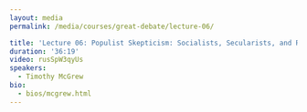 ```yaml
---
layout: media
permalink: /media/courses/great-debate/lecture-06/

title: 'Lecture 06: Populist Skepticism: Socialists, Secularists, and Reconverts'
duration: '36:19'
video: rusSpW3qyUs
speakers:
  - Timothy McGrew
bio:
  - bios/mcgrew.html
---
```

